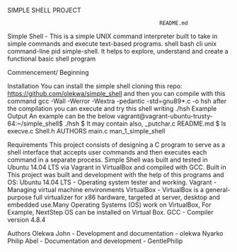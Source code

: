 SIMPLE SHELL PROJECT

                                                    README.md
Simple Shell - This is a simple UNIX command interpreter built to take in simple commands and execute text-based programs. shell bash cli unix command-line pid simple-shell.
It helps to explore, understand and create a functional basic shell program

Commencement/ Beginning

Installation
You can install the simple shell cloning this repo:
https://github.com/olekwa/simple_shell
and then you can compile with this command
gcc -Wall -Werror -Wextra -pedantic -std=gnu89*.c -o hsh
after the compilation you can execute and try this shell writing
./hsh
Example Output
An example can be the below
vagrant@vagrant-ubuntu-trusty-64:~/simple_shell$ ./hsh
$
It may contain also,
_putchar.c     README.md
$ ls           execve.c
Shell.h        AUTHORS
main.c         man_1_simple_shell






Requirements
        This project consists of designing a C program to serve as a shell interface that accepts user     commands and then executes each command in a separate process.
Simple Shell was built and tested in Ubuntu 14.04 LTS via Vagrant in VirtualBox and compiled with GCC.
Built in
This project was built and development with the help of this programs and OS:
Ubuntu 14.04 LTS - Operating system tester and working.
Vagrant - Managing virtual machine environments
VirtualBox - VirtualBox is a general-purpose full virtualizer for x86 hardware, targeted at server, desktop and embedded use.Many Operating Systems (OS) work on VirtualBox, For Example, NextStep OS can be installed on Virtual Box.
GCC - Compiler version 4.8.4


Authors
Olekwa John - Development and documentation - olekwa
Nyarko Philip Abel - Documentation and development - GentlePhilip
